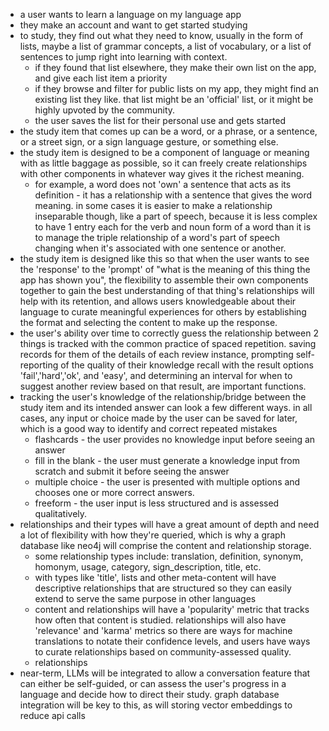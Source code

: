 - a user wants to learn a language on my language app
- they make an account and want to get started studying
- to study, they find out what they need to know, usually in the form of lists, maybe a list of grammar concepts, a list of vocabulary, or a list of sentences to jump right into learning with context.
	- if they found that list elsewhere, they make their own list on the app, and give each list item a priority
	- if they browse and filter for public lists on my app, they might find an existing list they like. that list might be an 'official' list, or it might be highly upvoted by the community.
	- the user saves the list for their personal use and gets started
- the study item that comes up can be a word, or a phrase, or a sentence, or a street sign, or a sign language gesture, or something else.
- the study item is designed to be a component of language or meaning with as little baggage as possible, so it can freely create relationships with other components in whatever way gives it the richest meaning.
	- for example, a word does not 'own' a sentence that acts as its definition - it has a relationship with a sentence that gives the word meaning. in some cases it is easier to make a relationship inseparable though, like a part of speech, because it is less complex to have 1 entry each for the verb and noun form of a word than it is to manage the triple relationship of a word's part of speech changing when it's associated with one sentence or another.
- the study item is designed like this so that when the user wants to see the 'response' to the 'prompt' of "what is the meaning of this thing the app has shown you", the flexibility to assemble their own components together to gain the best understanding of that thing's relationships will help with its retention, and allows users knowledgeable about their language to curate meaningful experiences for others by establishing the format and selecting the content to make up the response.
- the user's ability over time to correctly guess the relationship between 2 things is tracked with the common practice of spaced repetition. saving records for them of the details of each review instance, prompting self-reporting of the quality of their knowledge recall with the result options 'fail','hard','ok', and 'easy', and determining an interval for when to suggest another review based on that result, are important functions.  
- tracking the user's knowledge of the relationship/bridge between the study item and its intended answer can look a few different ways. in all cases, any input or choice made by the user can be saved for later, which is a good way to identify and correct repeated mistakes
	- flashcards - the user provides no knowledge input before seeing an answer
	- fill in the blank - the user must generate a knowledge input from scratch and submit it before seeing the answer
	- multiple choice - the user is presented with multiple options and chooses one or more correct answers.
	- freeform - the user input is less structured and is assessed qualitatively.
- relationships and their types will have a great amount of depth and need a lot of flexibility with how they're queried, which is why a graph database like neo4j will comprise the content and relationship storage.
	- some relationship types include: translation, definition, synonym, homonym, usage, category, sign_description, title, etc.
	- with types like 'title', lists and other meta-content will have descriptive relationships that are structured so they can easily extend to serve the same purpose in other languages
	- content and relationships will have a 'popularity' metric that tracks how often that content is studied. relationships will also have 'relevance' and 'karma' metrics so there are ways for machine translations to notate their confidence levels, and users have ways to curate relationships based on community-assessed quality.
	- relationships
- near-term, LLMs will be integrated to allow a conversation feature that can either be self-guided, or can assess the user's progress in a language and decide how to direct their study. graph database integration will be key to this, as will storing vector embeddings to reduce api calls